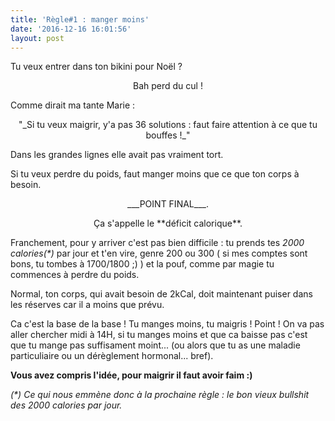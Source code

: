 ```yaml
---
title: 'Règle#1 : manger moins'
date: '2016-12-16 16:01:56'
layout: post
---
```

Tu veux entrer dans ton bikini pour Noël ? 
<p style="text-align: center;">Bah perd du cul !</p>

Comme dirait ma tante Marie :

<p style="text-align: center;">"_Si tu veux maigrir, y'a pas 36 solutions : faut faire attention à ce que tu bouffes !_"</p>

Dans les grandes lignes elle avait pas vraiment tort.

Si tu veux perdre du poids, faut manger moins que ce que ton corps à besoin.

<p style="text-align: center;">___POINT FINAL___.</p>

<p style="text-align: center;">Ça s'appelle le **déficit calorique**.</p>

Franchement, pour y arriver c'est pas bien difficile : tu prends tes _2000 calories(\*)_ par jour et t'en vire, genre 200 ou 300 ( si mes comptes sont bons, tu tombes à 1700/1800 ;) ) et la pouf, comme par magie tu commences à perdre du poids.

Normal, ton corps, qui avait besoin de 2kCal, doit maintenant puiser dans les réserves car il a moins que prévu.

Ca c'est la base de la base ! Tu manges moins, tu maigris ! Point ! On va pas aller chercher midi à 14H, si tu manges moins et que ca baisse pas c'est que tu mange pas suffisament moint... (ou alors que tu as une maladie particuliaire ou un dérèglement hormonal... bref).

__Vous avez compris l'idée, pour maigrir il faut avoir faim :)__




_(\*) Ce qui nous emmène donc à la prochaine règle : le bon vieux bullshit des 2000 calories par jour._